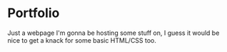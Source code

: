 # Portfolio

Just a webpage I'm gonna be hosting some stuff on, I guess it would be nice to get a knack for some basic HTML/CSS too.
